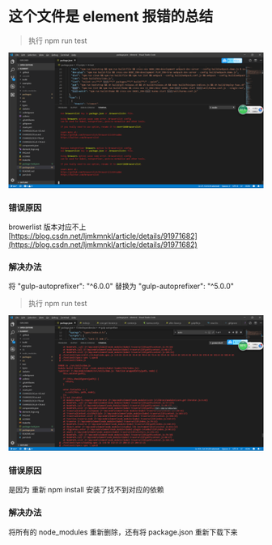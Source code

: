 # 这个文件是 element 报错的总结

> 执行 npm run test

![file01](./img/file01.png)

### 错误原因  
  browerlist 版本对应不上
  [https://blog.csdn.net/ljmkmnkl/article/details/91971682](https://blog.csdn.net/ljmkmnkl/article/details/91971682)
### 解决办法
  将 "gulp-autoprefixer": "^6.0.0" 替换为 "gulp-autoprefixer": "^5.0.0"

> 执行 npm run test

![file02](./img/file02.png)

### 错误原因  
  是因为 重新 npm install 安装了找不到对应的依赖 
### 解决办法
  将所有的 node_modules 重新删除，还有将 package.json 重新下载下来